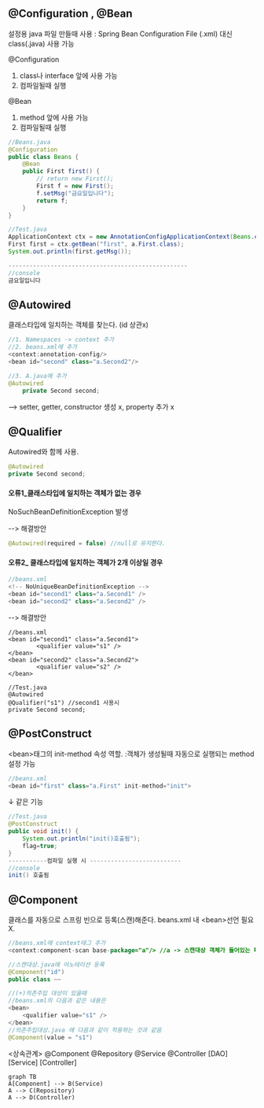 ## @Configuration , @Bean
설정용 java 파일 만들때 사용 :
Spring Bean Configuration File (.xml) 대신 class(.java) 사용 가능

@Configuration
 1. class나 interface 앞에 사용 가능
 2. 컴파일될때 실행

@Bean

 1. method 앞에 사용 가능
 2. 컴파일될때 실행

```java
//Beans.java
@Configuration
public class Beans {
	@Bean
	public First first() {
		// return new First();
		First f = new First();
		f.setMsg("금요일입니다");
		return f;
	}
}

//Test.java
ApplicationContext ctx = new AnnotationConfigApplicationContext(Beans.class);
First first = ctx.getBean("first", a.First.class);
System.out.println(first.getMsg());

---------------------------------------------------
//console
금요일입니다

```
## @Autowired
클래스타입에 일치하는 객체를 찾는다. (id 상관x)
```java
//1. Namespaces -> context 추가
//2. beans.xml에 추가
<context:annotation-config/>
<bean id="second" class="a.Second2"/>

//3. A.java에 추가
@Autowired
	private Second second;
```
\--> setter, getter, 	constructor 생성 x, property 추가 x

## 
## @Qualifier

Autowired와 함께 사용.
```java
@Autowired
private Second second;
```
#### 오류1_클래스타입에 일치하는 객체가 없는 경우
NoSuchBeanDefinitionException 발생

--> 해결방안
```java
@Autowired(required = false) //null로 유지한다.
```
 #### 오류2_ 클래스타입에 일치하는 객체가 2개 이상일 경우
 ```java
 //beans.xml
 <!-- NoUniqueBeanDefinitionException -->
 <bean id="second1" class="a.Second1" />
<bean id="second2" class="a.Second2" /> 
```
--> 해결방안
```ava
//beans.xml
<bean id="second1" class="a.Second1">
		<qualifier value="s1" />
</bean>
<bean id="second2" class="a.Second2">
		<qualifier value="s2" />
</bean>

//Test.java
@Autowired
@Qualifier("s1") //second1 사용시
private Second second;
 ```

## @PostConstruct
\<bean>태그의 init-method 속성 역할.
  :객체가 생성될때 자동으로 실행되는 method 설정 가능 

```java
//beans.xml
<bean id="first" class="a.First" init-method="init">
```
 ↓ 같은 기능
```java
//Test.java
@PostConstruct
public void init() {
	System.out.println("init()호출됨");
	flag=true;
}
-----------컴파일 실행 시 --------------------------
//console
init() 호출됨
```
##
## @Component
클래스를 자동으로 스프링 빈으로 등록(스캔)해준다. 
beans.xml 내 \<bean>선언 필요 X.
```java
//beans.xml에 context태그 추가
<context:component-scan base-package="a"/> //a -> 스캔대상 객체가 들어있는 패키지 명

//스캔대상.java에 어노테이션 등록
@Component("id")
public class ~~

//(+)의존주입 대상이 있을때
//beans.xml의 다음과 같은 내용은
<bean>
	<qualifier value="s1" />
</bean>
//의존주입대상.java 에 다음과 같이 적용하는 것과 같음
@Component(value = "s1") 
```
<상속관계>
 @Component
@Repository @Service @Controller
[DAO]				[Service]      [Controller]

```mermaid
graph TB
A[Component] --> B(Service)
A --> C(Repository)
A --> D(Controller)
```
<!--stackedit_data:
eyJoaXN0b3J5IjpbMzEzMTI4NDY2LDEyNTY0OTE5NzEsMTc5Nz
Y2OTMxNCwtMTYzMDYxNTkxNCwxMzAxNTczNTA4LDEyNDY4ODQ4
OTEsODIwMzI5NDIsLTg4MDE0ODc1MCwtMTI3NjM3OTY1MCwtMT
Q3MDExMzIyOSwtMTYzNzc1NzQ2MSwxMjY3MDgwNzg5LDE0NTUx
NDcyMjgsMjEzNzI1MzM2MF19
-->